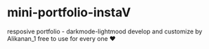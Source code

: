 # mini-portfolio-instaV
resposive portfolio - darkmode-lightmood
develop and customize by Alikanan_1
free to use for every one ❤
